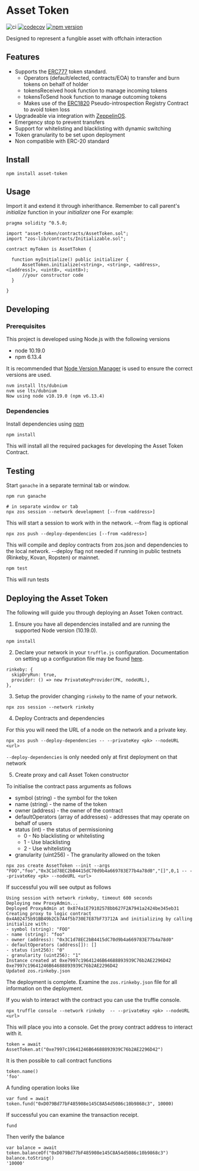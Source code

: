 # Asset Token

![ci](https://github.com/clearmatics/asset-token/workflows/Continuous%20Integration/badge.svg)
[![codecov](https://codecov.io/gh/clearmatics/asset-token/branch/master/graph/badge.svg)](https://codecov.io/gh/clearmatics/asset-token)
[![npm version](http://img.shields.io/npm/v/asset-token.svg?style=flat)](https://www.npmjs.com/package/asset-token)

Designed to represent a fungible asset with offchain interaction

## Features

- Supports the [ERC777][1] token standard.
  - Operators (default/elected, contracts/EOA) to transfer and burn tokens on behalf of holder
  - tokensReceived hook function to manage incoming tokens
  - tokensToSend hook function to manage outcoming tokens
  - Makes use of the [ERC1820][8] Pseudo-introspection Registry Contract to avoid token loss
- Upgradeable via integration with [ZeppelinOS][7].
- Emergency stop to prevent transfers
- Support for whitelisting and blacklisting with dynamic switching
- Token granularity to be set upon deployment
- Non compatible with ERC-20 standard

## Install

`npm install asset-token`

## Usage

Import it and extend it through inherithance. Remember to call parent's _initialize_ function in your _initializer_ one
For example:

```
pragma solidity ^0.5.0;

import "asset-token/contracts/AssetToken.sol";
import "zos-lib/contracts/Initializable.sol";

contract myToken is AssetToken {

  function myInitialize() public initializer {
      AssetToken.initialize(<string>, <string>, <address>, <[address]>, <uint8>, <uint8>);
      //your constructor code
  }

}
```

## Developing

### Prerequisites

This project is developed using Node.js with the following versions 

* node 10.19.0
* npm 6.13.4

It is recommended that [Node Version Manager][9] is used to ensure the correct versions are used. 

    nvm install lts/dubnium
    nvm use lts/dubnium
    Now using node v10.19.0 (npm v6.13.4)

### Dependencies

Install dependencies using [npm][5]

    npm install

This will install all the required packages for developing the Asset Token Contract.

## Testing

Start `ganache` in a separate terminal tab or window.

    npm run ganache

    # in separate window or tab
    npx zos session --network development [--from <address>]

This will start a session to work with in the network. --from flag is optional

    npx zos push --deploy-dependencies [--from <address>]

This will compile and deploy contracts from zos.json and dependencies to the local network. --deploy flag not needed if running in public testnets (Rinkeby, Kovan, Ropsten) or mainnet.

    npm test

This will run tests

## Deploying the Asset Token

The following will guide you through deploying an Asset Token contract.

1. Ensure you have all dependencies installed and are running the supported Node version (10.19.0).

```
npm install
```

2. Declare your network in your `truffle.js` configuration. Documentation on setting up a configuration file may be found [here][10].

```
rinkeby: {
  skipDryRun: true,
  provider: () => new PrivateKeyProvider(PK, nodeURL),
},
```
    
3.  Setup the provider changing `rinkeby` to the name of your network.

```
npx zos session --network rinkeby
```

4. Deploy Contracts and dependencies 

For this you will need the URL of a node on the network and a private key. 

```
npx zos push --deploy-dependencies -- --privateKey <pk> --nodeURL <url>
```

`--deploy-dependencies` is only needed only at first deployment on that network 
 
5. Create proxy and call Asset Token constructor 

To initialise the contract pass arguments as follows

* symbol (string) - the symbol for the token
* name (string) - the name of the token
* owner (address) - the owner of the contract
* defaultOperators (array of addresses) - addresses that may operate on behalf of users
* status (int) - the status of permissioning
  * 0 - No blacklisting or whitelisting
  * 1 - Use blacklisting
  * 2 - Use whitelisting
* granularity (uint256) - The granularity allowed on the token

```
npx zos create AssetToken --init --args "FOO","foo","0x3C1d78EC2bB4415dC70d9b4a669783E77b4a78d0","[]",0,1 -- --privateKey <pk> --nodeURL <url>

```

If successful you will see output as follows

    Using session with network rinkeby, timeout 600 seconds
    Deploying new ProxyAdmin...
    Deployed ProxyAdmin at 0x874a1E79102578bb627F2A7941a2424be345eb31
    Creating proxy to logic contract 0x4A02475b91BB49b2Cb7A4f5b730E7E87bF73712A and initializing by calling initialize with:
    - symbol (string): "FOO"
    - name (string): "foo"
    - owner (address): "0x3C1d78EC2bB4415dC70d9b4a669783E77b4a78d0"
    - defaultOperators (address[]): []
    - status (int256): "0"
    - granularity (uint256): "1"
    Instance created at 0xe7997c19641246B64688893939C76b2AE2296D42
    0xe7997c19641246B64688893939C76b2AE2296D42
    Updated zos.rinkeby.json

The deployment is complete. Examine the `zos.rinkeby.json` file for all information on the deployment. 

If you wish to interact with the contract you can use the truffle console.

    npx truffle console --network rinkeby  -- --privateKey <pk> --nodeURL <url> 

This will place you into a console. Get the proxy contract address to interact with it. 

    token = await AssetToken.at("0xe7997c19641246B64688893939C76b2AE2296D42")

It is then possible to call contract functions

    token.name()
    'foo'

A funding operation looks like

    var fund = await token.fund("0xD079Bd77bF485908e145C8A54d5086c10b9868c3", 10000)

If successful you can examine the transaction receipt.

    fund

Then verify the balance

    var balance = await token.balanceOf("0xD079Bd77bF485908e145C8A54d5086c10b9868c3")
    balance.toString()
    '10000'

[1]: https://eips.ethereum.org/EIPS/eip-777
[2]: http://truffleframework.com/
[3]: https://nodejs.org/
[4]: https://yarnpkg.com/en/docs/install
[5]: https://docs.npmjs.com/getting-started/installing-node
[7]: https://zeppelinos.org/
[8]: http://eips.ethereum.org/EIPS/eip-1820
[9]: https://github.com/nvm-sh/nvm
[10]: https://www.trufflesuite.com/docs/truffle/reference/configuration
